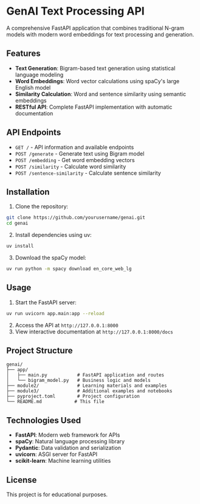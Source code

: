 # GenAI Text Processing API

A comprehensive FastAPI application that combines traditional N-gram models with modern word embeddings for text processing and generation.

## Features

- **Text Generation**: Bigram-based text generation using statistical language modeling
- **Word Embeddings**: Word vector calculations using spaCy's large English model
- **Similarity Calculation**: Word and sentence similarity using semantic embeddings
- **RESTful API**: Complete FastAPI implementation with automatic documentation

## API Endpoints

- `GET /` - API information and available endpoints
- `POST /generate` - Generate text using Bigram model
- `POST /embedding` - Get word embedding vectors
- `POST /similarity` - Calculate word similarity
- `POST /sentence-similarity` - Calculate sentence similarity

## Installation

1. Clone the repository:
```bash
git clone https://github.com/yourusername/genai.git
cd genai
```

2. Install dependencies using uv:
```bash
uv install
```

3. Download the spaCy model:
```bash
uv run python -m spacy download en_core_web_lg
```

## Usage

1. Start the FastAPI server:
```bash
uv run uvicorn app.main:app --reload
```

2. Access the API at `http://127.0.0.1:8000`
3. View interactive documentation at `http://127.0.0.1:8000/docs`

## Project Structure

```
genai/
├── app/
│   ├── main.py           # FastAPI application and routes
│   └── bigram_model.py   # Business logic and models
├── module2/              # Learning materials and examples
├── module3/              # Additional examples and notebooks  
├── pyproject.toml        # Project configuration
└── README.md            # This file
```

## Technologies Used

- **FastAPI**: Modern web framework for APIs
- **spaCy**: Natural language processing library
- **Pydantic**: Data validation and serialization
- **uvicorn**: ASGI server for FastAPI
- **scikit-learn**: Machine learning utilities

## License

This project is for educational purposes.